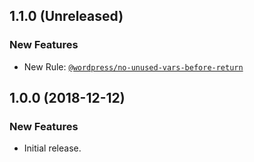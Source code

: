 ## 1.1.0 (Unreleased)

### New Features

- New Rule: [`@wordpress/no-unused-vars-before-return`](https://github.com/WordPress/gutenberg/blob/master/packages/eslint-plugin/docs/rules/no-unused-vars-before-return.md)

## 1.0.0 (2018-12-12)

### New Features

- Initial release.
